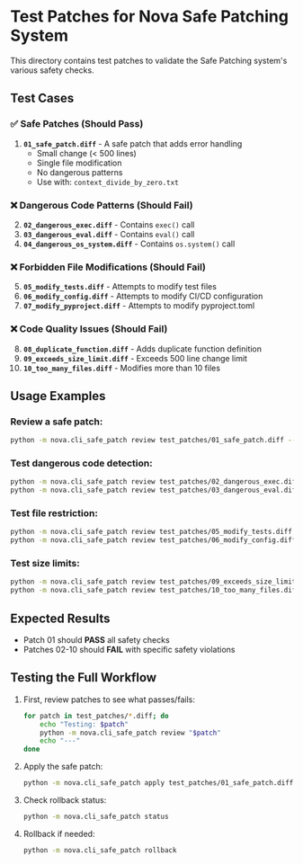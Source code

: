 # Test Patches for Nova Safe Patching System

This directory contains test patches to validate the Safe Patching system's various safety checks.

## Test Cases

### ✅ Safe Patches (Should Pass)

1. **`01_safe_patch.diff`** - A safe patch that adds error handling
   - Small change (< 500 lines)
   - Single file modification
   - No dangerous patterns
   - Use with: `context_divide_by_zero.txt`

### ❌ Dangerous Code Patterns (Should Fail)

2. **`02_dangerous_exec.diff`** - Contains `exec()` call
3. **`03_dangerous_eval.diff`** - Contains `eval()` call
4. **`04_dangerous_os_system.diff`** - Contains `os.system()` call

### ❌ Forbidden File Modifications (Should Fail)

5. **`05_modify_tests.diff`** - Attempts to modify test files
6. **`06_modify_config.diff`** - Attempts to modify CI/CD configuration
7. **`07_modify_pyproject.diff`** - Attempts to modify pyproject.toml

### ❌ Code Quality Issues (Should Fail)

8. **`08_duplicate_function.diff`** - Adds duplicate function definition
9. **`09_exceeds_size_limit.diff`** - Exceeds 500 line change limit
10. **`10_too_many_files.diff`** - Modifies more than 10 files

## Usage Examples

### Review a safe patch:

```bash
python -m nova.cli_safe_patch review test_patches/01_safe_patch.diff --context test_patches/context_divide_by_zero.txt
```

### Test dangerous code detection:

```bash
python -m nova.cli_safe_patch review test_patches/02_dangerous_exec.diff
python -m nova.cli_safe_patch review test_patches/03_dangerous_eval.diff
```

### Test file restriction:

```bash
python -m nova.cli_safe_patch review test_patches/05_modify_tests.diff
python -m nova.cli_safe_patch review test_patches/06_modify_config.diff
```

### Test size limits:

```bash
python -m nova.cli_safe_patch review test_patches/09_exceeds_size_limit.diff
python -m nova.cli_safe_patch review test_patches/10_too_many_files.diff
```

## Expected Results

- Patch 01 should **PASS** all safety checks
- Patches 02-10 should **FAIL** with specific safety violations

## Testing the Full Workflow

1. First, review patches to see what passes/fails:

   ```bash
   for patch in test_patches/*.diff; do
       echo "Testing: $patch"
       python -m nova.cli_safe_patch review "$patch"
       echo "---"
   done
   ```

2. Apply the safe patch:

   ```bash
   python -m nova.cli_safe_patch apply test_patches/01_safe_patch.diff --context test_patches/context_divide_by_zero.txt
   ```

3. Check rollback status:

   ```bash
   python -m nova.cli_safe_patch status
   ```

4. Rollback if needed:
   ```bash
   python -m nova.cli_safe_patch rollback
   ```
